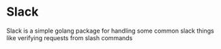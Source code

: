 Slack
============

Slack is a simple golang package for handling some common slack things like verifying requests from slash commands
